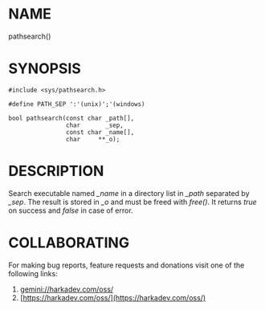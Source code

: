 # NAME

pathsearch()

# SYNOPSIS

    #include <sys/pathsearch.h>
    
    #define PATH_SEP ':'(unix)';'(windows)
    
    bool pathsearch(const char _path[],
                    char       _sep,
                    const char _name[],
                    char     **_o);

# DESCRIPTION

Search executable named *_name* in a directory list in *_path* separated by *_sep*. The
result is stored in *_o* and must be freed with *free()*. It returns *true* on
success and *false* in case of error.

# COLLABORATING

For making bug reports, feature requests and donations visit
one of the following links:

1. [gemini://harkadev.com/oss/](gemini://harkadev.com/oss/)
2. [https://harkadev.com/oss/](https://harkadev.com/oss/)

